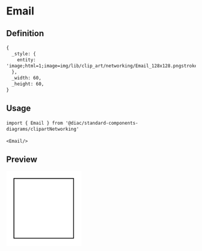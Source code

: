 # Email

## Definition

```
{
  _style: { 
    entity: 'image;html=1;image=img/lib/clip_art/networking/Email_128x128.pngstrokeColor=none;',
  },
  _width: 60,
  _height: 60,
}
```

## Usage

```
import { Email } from '@diac/standard-components-diagrams/clipartNetworking'

<Email/>
```

## Preview

<img src="./email.png" width="200"/>
